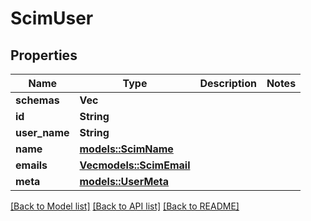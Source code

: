 # ScimUser

## Properties

Name | Type | Description | Notes
------------ | ------------- | ------------- | -------------
**schemas** | **Vec<String>** |  | 
**id** | **String** |  | 
**user_name** | **String** |  | 
**name** | [**models::ScimName**](ScimName.md) |  | 
**emails** | [**Vec<models::ScimEmail>**](ScimEmail.md) |  | 
**meta** | [**models::UserMeta**](UserMeta.md) |  | 

[[Back to Model list]](../README.md#documentation-for-models) [[Back to API list]](../README.md#documentation-for-api-endpoints) [[Back to README]](../README.md)



